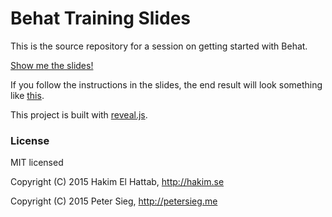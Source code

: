 # Behat Training Slides

This is the source repository for a session on getting started with Behat.

[Show me the slides!](http://chasingmaxwell.github.io/behat-training)

If you follow the instructions in the slides, the end result will look something like [this](https://github.com/chasingmaxwell/behat-training-boilerplate).

This project is built with [reveal.js](https://github.com/hakimel/reveal.js/).

### License

MIT licensed

Copyright (C) 2015 Hakim El Hattab, http://hakim.se

Copyright (C) 2015 Peter Sieg, http://petersieg.me
